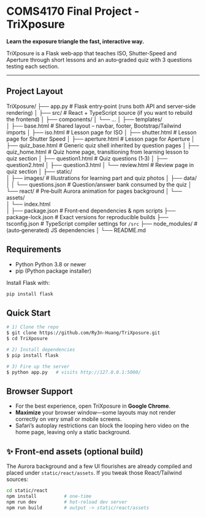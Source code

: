 # COMS4170 Final Project - TriXposure

**Learn the exposure triangle the fast, interactive way.**

TriXposure is a Flask web‑app that teaches ISO, Shutter‑Speed and Aperture through short lessons and an auto‑graded quiz with 3 questions testing each section. 

---

## Project Layout
TriXposure/
├── app.py                 # Flask entry‑point (runs both API and server‑side rendering)
│
├── src/                   # React + TypeScript source (if you want to rebuild the frontend)
│   ├── components/
│   └── …
│
├── templates/             
│   ├── base.html          # Shared layout – navbar, footer, Bootstrap/Tailwind imports
│   ├── iso.html           # Lesson page for ISO
│   ├── shutter.html       # Lesson page for Shutter Speed
│   ├── aperture.html      # Lesson page for Aperture
│   ├── quiz_base.html     # Generic quiz shell inherited by question pages
│   ├── quiz_home.html     # Quiz home page, transitioning from learning lesson to quiz section
│   ├── question1.html     # Quiz questions (1‑3)
│   ├── question2.html
│   ├── question3.html
│   └── review.html        # Review page in quiz section
│
├── static/                
│   ├── images/            # Illustrations for learning part and quiz photos
│   ├── data/
│   │   └── questions.json # Question/answer bank consumed by the quiz
│   └── react/             # Pre‑built Aurora animation for pages background
│       └── assets/        
│       └── index.html     
│
├── package.json           # Front‑end dependencies & npm scripts
├── package-lock.json      # Exact versions for reproducible builds
├── tsconfig.json          # TypeScript compiler settings for `/src`
├── node_modules/          # (auto‑generated) JS dependencies
│
└── README.md

## Requirements

- Python Python 3.8 or newer
- pip (Python package installer)

Install Flask with:
```bash
pip install flask
```

## Quick Start

```bash
# 1) Clone the repo
$ git clone https://github.com/Ry3n-Huang/TriXposure.git
$ cd TriXposure

# 2) Install dependencies
$ pip install flask

# 3) Fire up the server
$ python app.py   # visits http://127.0.0.1:5000/
```

## Browser Support
* For the best experience, open TriXposure in **Google Chrome**. 
* **Maximize** your browser window—some layouts may not render correctly on very small or mobile screens.
* Safari’s autoplay restrictions can block the looping hero video on the home page, leaving only a static background.


## ✨  Front‑end assets (optional build)
The Aurora background and a few UI flourishes are already compiled and placed under `static/react/assets`. If you tweak those React/Tailwind sources:

```bash
cd static/react
npm install          # one‑time
npm run dev          # hot‑reload dev server
npm run build        # output -> static/react/assets
```